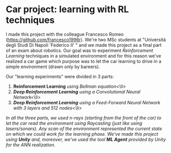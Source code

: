 # Car project: learning with RL techniques
I made this project with the colleague Francesco Romeo (https://github.com/francesco1996r). We're two MSc students at "Università degli Studi Di Napoli 'Federico II' " and we made this project as a final part of an exam about robotics. 
Our goal was to experiment <i>Reinforcement Learning</i> techniques in a simulated environment and for this reason we've realized a car game which purpose was to let the car learning to drive in a simple environment (drawn only by bareers). 

Our "learning experiments" were divided in 3 parts:
<ol>
  <li><b>Reinforcement Learning</b> using <i>Bellman equation<\li>
  <li><b>Deep Reinforcement Learning</b> using a <i>Convolutional Neural Network</i><\li>
  <li><b>Deep Reinforcement Learning</b> using a <i>Feed-Forward Neural Network</i> with 3 layers and 512 nodes<\li>
</ol>
In all the three parts, we used n-rays (starting from the front of the car) to let the car read the environment using Raycasting (just like using lasers/sonars). Any scan of the environment represented the current state on which we could work for the learning phase.
We've made this project using <b>Unity</b> and, moreover, we've used the tool <b>ML Agent</b> provided by Unity for the ANN realization. 
